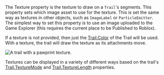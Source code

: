 The Texture property is the texture to draw on a `Trail`'s segments. This property sets which image asset to use for the texture. This is set the same way as textures in other objects, such as `ImageLabel` or `ParticleEmitter`. The simplest way to set this property is to use an image uploaded to the Game Explorer (this requires the current place to be Published to Roblox).

If a texture is not provided, then just the [Trail.Color](https://developer.roblox.com/api-reference/property/Trail/Color) of the Trail will be used. With a texture, the trail will draw the texture as its attachments move.

![A trail with a pawprint texture.][1]

Textures can be displayed in a variety of different ways based on the trail's [Trail.TextureMode](https://developer.roblox.com/api-reference/property/Trail/TextureMode) and [Trail.TextureLength](https://developer.roblox.com/api-reference/property/Trail/TextureLength) properties.

[1]: https://developer.roblox.com/assets/5b3d51c779099e4b58a78818/TrailTexture.gif